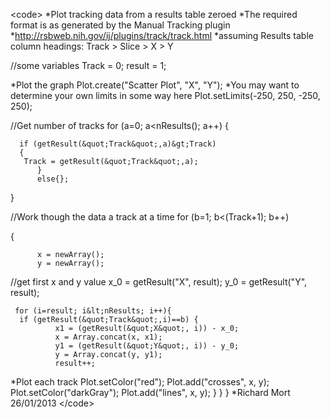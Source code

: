 \<code\> *Plot tracking data from a results table zeroed *The required
format is as generated by the Manual Tracking plugin
*<http://rsbweb.nih.gov/ij/plugins/track/track.html> *assuming Results
table column headings: Track \> Slice \> X \> Y

//some variables Track = 0; result = 1;

*Plot the graph Plot.create(\"Scatter Plot\", \"X\", \"Y\"); *You may
want to determine your own limits in some way here Plot.setLimits(-250,
250, -250, 250);

//Get number of tracks for (a=0; a\<nResults(); a++) {

      if (getResult(&quot;Track&quot;,a)&gt;Track)
      {
       Track = getResult(&quot;Track&quot;,a);
          }
          else{};

}

//Work though the data a track at a time for (b=1; b\<(Track+1); b++)

{

          x = newArray();
          y = newArray();

//get first x and y value x_0 = getResult(\"X\", result); y_0 =
getResult(\"Y\", result);

     for (i=result; i&lt;nResults; i++){  
      if (getResult(&quot;Track&quot;,i)==b) {
              x1 = (getResult(&quot;X&quot;, i)) - x_0;
              x = Array.concat(x, x1);   
              y1 = (getResult(&quot;Y&quot;, i)) - y_0;          
              y = Array.concat(y, y1);
              result++;        

*Plot each track Plot.setColor(\"red\"); Plot.add(\"crosses\", x, y);
Plot.setColor(\"darkGray\"); Plot.add(\"lines\", x, y); } } } *Richard
Mort 26/01/2013 \</code\>
